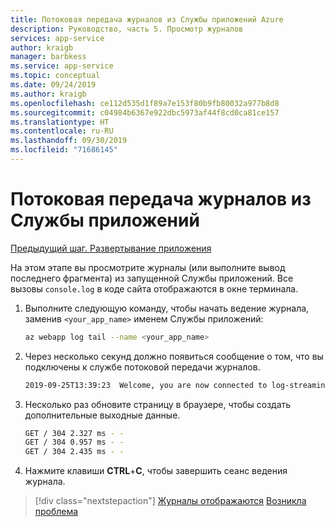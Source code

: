 ```yaml
---
title: Потоковая передача журналов из Службы приложений Azure
description: Руководство, часть 5. Просмотр журналов
services: app-service
author: kraigb
manager: barbkess
ms.service: app-service
ms.topic: conceptual
ms.date: 09/24/2019
ms.author: kraigb
ms.openlocfilehash: ce112d535d1f89a7e153f80b9fb80032a977b8d8
ms.sourcegitcommit: c04984b6367e922dbc5973af44f8cd0ca81ce157
ms.translationtype: HT
ms.contentlocale: ru-RU
ms.lasthandoff: 09/30/2019
ms.locfileid: "71686145"
---
```

# <a name="stream-logs-from-app-service"></a>Потоковая передача журналов из Службы приложений

[Предыдущий шаг. Развертывание приложения](tutorial-vscode-azure-cli-node-04.md)

На этом этапе вы просмотрите журналы (или выполните вывод последнего фрагмента) из запущенной Службы приложений. Все вызовы `console.log` в коде сайта отображаются в окне терминала.

1. Выполните следующую команду, чтобы начать ведение журнала, заменив `<your_app_name>` именем Службы приложений:

    ```bash
    az webapp log tail --name <your_app_name>
    ```

1. Через несколько секунд должно появиться сообщение о том, что вы подключены к службе потоковой передачи журналов.

    ```bash
    2019-09-25T13:39:23  Welcome, you are now connected to log-streaming service. The default timeout is 2 hours. Change the timeout with the App Setting SCM_LOGSTREAM_TIMEOUT (in seconds).
    ```

1. Несколько раз обновите страницу в браузере, чтобы создать дополнительные выходные данные.

    ```bash
    GET / 304 2.327 ms - -
    GET / 304 0.957 ms - -
    GET / 304 2.435 ms - -
    ```

1. Нажмите клавиши **CTRL**+**C**, чтобы завершить сеанс ведения журнала.

> [!div class="nextstepaction"]
> [Журналы отображаются](tutorial-vscode-azure-cli-node-06.md) [Возникла проблема](https://www.research.net/r/PWZWZ52?tutorial=node-deployment&step=tailing-logs)
